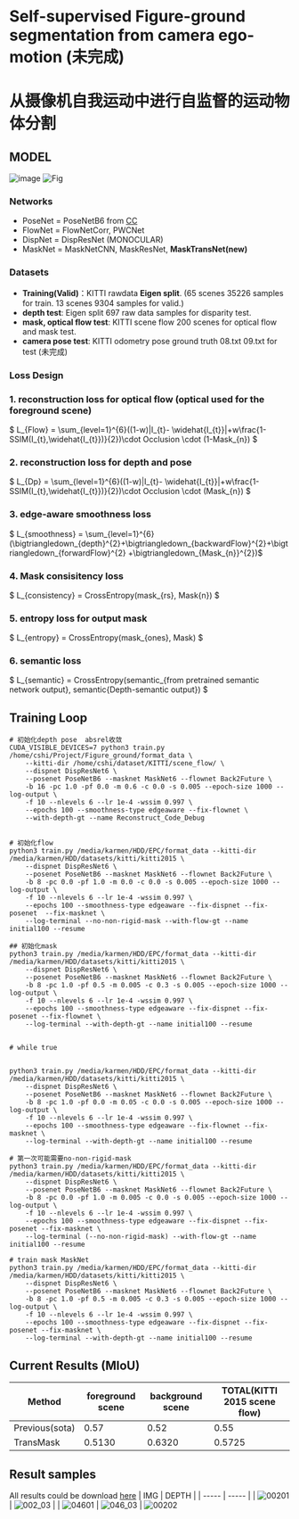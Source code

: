 # Self-supervised Figure-ground segmentation from camera ego-motion (未完成)
# 从摄像机自我运动中进行自监督的运动物体分割

## MODEL
![image](https://user-images.githubusercontent.com/54012489/153791403-35cea64c-1f09-4f60-aeeb-219a96057e3b.png)
![Fig](https://user-images.githubusercontent.com/54012489/158130544-65026dc5-241e-41ed-b25d-24341022b580.jpg)

### Networks
* PoseNet = PoseNetB6  from [CC](https://github.com/anuragranj/cc)
* FlowNet = FlowNetCorr, PWCNet 
* DispNet = DispResNet (MONOCULAR)
* MaskNet = MaskNetCNN, MaskResNet, **MaskTransNet(new)** 

### Datasets
* **Training(Valid)**：KITTI rawdata **Eigen split**. (65 scenes 35226 samples for train. 13 scenes 9304 samples for valid.)
* **depth test**: Eigen split 697 raw data samples for disparity test. 
* **mask, optical flow test**: KITTI scene flow 200 scenes for optical flow and mask test.
* **camera pose test**: KITTI odometry pose ground truth 08.txt 09.txt for test (未完成)

### Loss Design
### 1. reconstruction loss for optical flow (optical used for the foreground scene)
$ L_{Flow} = \sum_{level=1}^{6}((1-w)|I_{t}- \widehat{I_{t}}|+w\frac{1-SSIM(I_{t},\widehat{I_{t}})}{2})\cdot Occlusion \cdot (1-Mask_{n}) $
### 2. reconstruction loss for depth and pose
$ L_{Dp} = \sum_{level=1}^{6}((1-w)|I_{t}- \widehat{I_{t}}|+w\frac{1-SSIM(I_{t},\widehat{I_{t}})}{2})\cdot Occlusion \cdot (Mask_{n}) $
### 3. edge-aware smoothness loss
$ L_{smoothness} = \sum_{level=1}^{6}(\bigtriangledown_{depth}^{2}+\bigtriangledown_{backwardFlow}^{2}+\bigtriangledown_{forwardFlow}^{2} +\bigtriangledown_{Mask_{n}}^{2})$
### 4. Mask consisitency loss
$ L_{consistency} = CrossEntropy(mask_{rs}, Mask{n}) $
### 5. entropy loss for output mask
$ L_{entropy} = CrossEntropy(mask_{ones}, Mask) $
### 6. semantic loss
$ L_{semantic} = CrossEntropy(semantic_{from pretrained semantic network output}, semantic{Depth-semantic output}) $

## Training Loop
```
# 初始化depth pose  absrel收敛
CUDA_VISIBLE_DEVICES=7 python3 train.py /home/cshi/Project/Figure_ground/format_data \
    --kitti-dir /home/cshi/dataset/KITTI/scene_flow/ \
    --dispnet DispResNet6 \
    --posenet PoseNetB6 --masknet MaskNet6 --flownet Back2Future \
    -b 16 -pc 1.0 -pf 0.0 -m 0.6 -c 0.0 -s 0.005 --epoch-size 1000 --log-output \
    -f 10 --nlevels 6 --lr 1e-4 -wssim 0.997 \
    --epochs 100 --smoothness-type edgeaware --fix-flownet \
    --with-depth-gt --name Reconstruct_Code_Debug


# 初始化flow
python3 train.py /media/karmen/HDD/EPC/format_data --kitti-dir /media/karmen/HDD/datasets/kitti/kitti2015 \
    --dispnet DispResNet6 \
    --posenet PoseNetB6 --masknet MaskNet6 --flownet Back2Future \
    -b 8 -pc 0.0 -pf 1.0 -m 0.0 -c 0.0 -s 0.005 --epoch-size 1000 --log-output \
    -f 10 --nlevels 6 --lr 1e-4 -wssim 0.997 \
    --epochs 100 --smoothness-type edgeaware --fix-dispnet --fix-posenet  --fix-masknet \
    --log-terminal --no-non-rigid-mask --with-flow-gt --name initial100 --resume

## 初始化mask
python3 train.py /media/karmen/HDD/EPC/format_data --kitti-dir /media/karmen/HDD/datasets/kitti/kitti2015 \
    --dispnet DispResNet6 \
    --posenet PoseNetB6 --masknet MaskNet6 --flownet Back2Future \
    -b 8 -pc 1.0 -pf 0.5 -m 0.005 -c 0.3 -s 0.005 --epoch-size 1000 --log-output \
    -f 10 --nlevels 6 --lr 1e-4 -wssim 0.997 \
    --epochs 100 --smoothness-type edgeaware --fix-dispnet --fix-posenet --fix-flownet \
    --log-terminal --with-depth-gt --name initial100 --resume


# while true


python3 train.py /media/karmen/HDD/EPC/format_data --kitti-dir /media/karmen/HDD/datasets/kitti/kitti2015 \
    --dispnet DispResNet6 \
    --posenet PoseNetB6 --masknet MaskNet6 --flownet Back2Future \
    -b 8 -pc 1.0 -pf 0.0 -m 0.05 -c 0.0 -s 0.005 --epoch-size 1000 --log-output \
    -f 10 --nlevels 6 --lr 1e-4 -wssim 0.997 \
    --epochs 100 --smoothness-type edgeaware --fix-flownet --fix-masknet \
    --log-terminal --with-depth-gt --name initial100 --resume

# 第一次可能需要no-non-rigid-mask
python3 train.py /media/karmen/HDD/EPC/format_data --kitti-dir /media/karmen/HDD/datasets/kitti/kitti2015 \
    --dispnet DispResNet6 \
    --posenet PoseNetB6 --masknet MaskNet6 --flownet Back2Future \
    -b 8 -pc 0.0 -pf 1.0 -m 0.005 -c 0.0 -s 0.005 --epoch-size 1000 --log-output \
    -f 10 --nlevels 6 --lr 1e-4 -wssim 0.997 \
    --epochs 100 --smoothness-type edgeaware --fix-dispnet --fix-posenet --fix-masknet \
    --log-terminal (--no-non-rigid-mask) --with-flow-gt --name initial100 --resume

# train mask MaskNet
python3 train.py /media/karmen/HDD/EPC/format_data --kitti-dir /media/karmen/HDD/datasets/kitti/kitti2015 \
    --dispnet DispResNet6 \
    --posenet PoseNetB6 --masknet MaskNet6 --flownet Back2Future \
    -b 8 -pc 1.0 -pf 0.5 -m 0.005 -c 0.3 -s 0.005 --epoch-size 1000 --log-output \
    -f 10 --nlevels 6 --lr 1e-4 -wssim 0.997 \
    --epochs 100 --smoothness-type edgeaware --fix-dispnet --fix-posenet --fix-masknet \
    --log-terminal --with-depth-gt --name initial100 --resume
 ```
 
## Current Results (MIoU)
| Method | foreground scene   | background scene   | TOTAL(KITTI 2015 scene flow) |
| ---------------- | ---- | ---- | ---------------------------- |
| Previous(sota)     | 0.57 | 0.52 | 0.55                         |
| TransMask | 0.5130 | 0.6320 | 0.5725             |

## Result samples
All results could be download [here](https://drive.google.com/file/d/1YzR0FIVM1U3eEr2aiY3S-SYeIObKza2H/view?usp=sharing)
| IMG | DEPTH |
| ----- | ----- |
| ![00201](https://user-images.githubusercontent.com/54012489/152453327-d31c2396-1449-42b5-991e-67a3017384b9.png) | ![002_03](https://user-images.githubusercontent.com/54012489/152453397-525e6f97-40b5-4150-9039-5da59dcd0063.png) |
| ![04601](https://user-images.githubusercontent.com/54012489/152453466-7c66a7d7-3d08-4294-82ed-bd9955edbbec.png) | ![046_03](https://user-images.githubusercontent.com/54012489/152453482-c79ba389-b123-4741-9984-f2463ff4b666.png) |
![00202](https://user-images.githubusercontent.com/54012489/156485689-6acb46bd-ab7b-403c-921c-6254b6df4ba1.png)
